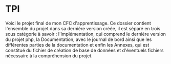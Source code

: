 # TPI

Voici le projet final de mon CFC d'apprentissage. 
Ce dossier contient l'ensemble du projet dans sa dernière version créée, il est séparé en trois sous catégorie à savoir :  l'Implémentation, qui comprend le dernière version du projet php, la Documentation, avec le journal de bord ainsi que les différentes parties de la documentation et enfin les Annexes, qui est constitué du fichier de création de base de données et d'éventuels fichiers nécessaire à la compréhension du projet.
